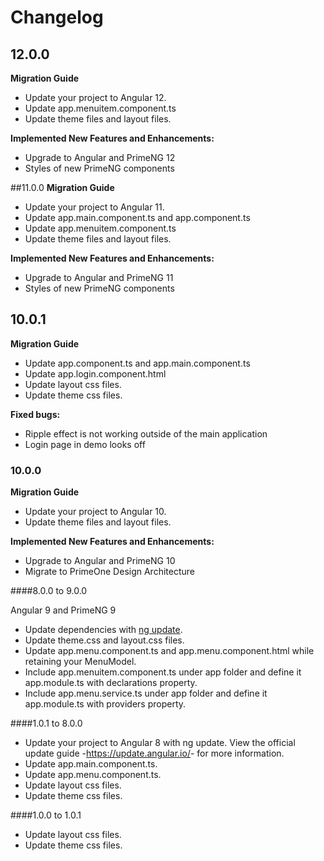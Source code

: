 # Changelog

## 12.0.0
**Migration Guide**
- Update your project to Angular 12.
- Update app.menuitem.component.ts
- Update theme files and layout files.

**Implemented New Features and Enhancements:**

- Upgrade to Angular and PrimeNG 12
- Styles of new PrimeNG components

##11.0.0
**Migration Guide**
- Update your project to Angular 11.
- Update app.main.component.ts and app.component.ts
- Update app.menuitem.component.ts
- Update theme files and layout files.

**Implemented New Features and Enhancements:**

- Upgrade to Angular and PrimeNG 11
- Styles of new PrimeNG components

## 10.0.1
**Migration Guide**
- Update app.component.ts and app.main.component.ts
- Update app.login.component.html
- Update layout css files.
- Update theme css files.

**Fixed bugs:**

- Ripple effect is not working outside of the main application 
- Login page in demo looks off 

### 10.0.0
**Migration Guide**
- Update your project to Angular 10.
- Update theme files and layout files.

**Implemented New Features and Enhancements:**

- Upgrade to Angular and PrimeNG 10
- Migrate to PrimeOne Design Architecture

####8.0.0 to 9.0.0

Angular 9 and PrimeNG 9

*   Update dependencies with <a href="https://angular.io/cli/update">ng update</a>.
*   Update theme.css and layout.css files.
*   Update app.menu.component.ts and app.menu.component.html while retaining your MenuModel.
*   Include app.menuitem.component.ts under app folder and define it app.module.ts with declarations property.
*   Include app.menu.service.ts under app folder and define it app.module.ts with providers property.

####1.0.1 to 8.0.0

*   Update your project to Angular 8 with ng update. View the official update guide -<a href="https://update.angular.io/">https://update.angular.io/</a>- for more information.
*   Update app.main.component.ts.
*   Update app.menu.component.ts.
*   Update layout css files.
*   Update theme css files.


####1.0.0 to 1.0.1

*   Update layout css files.
*   Update theme css files.



